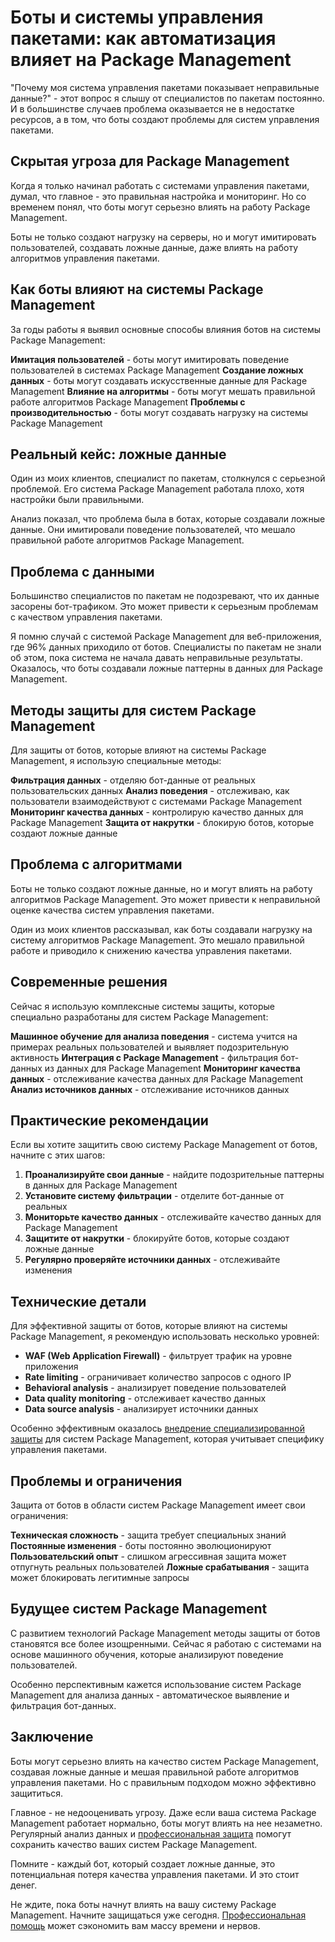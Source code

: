 ﻿# Боты и системы управления пакетами: как автоматизация влияет на Package Management

"Почему моя система управления пакетами показывает неправильные данные?" - этот вопрос я слышу от специалистов по пакетам постоянно. И в большинстве случаев проблема оказывается не в недостатке ресурсов, а в том, что боты создают проблемы для систем управления пакетами.

## Скрытая угроза для Package Management

Когда я только начинал работать с системами управления пакетами, думал, что главное - это правильная настройка и мониторинг. Но со временем понял, что боты могут серьезно влиять на работу Package Management.

Боты не только создают нагрузку на серверы, но и могут имитировать пользователей, создавать ложные данные, даже влиять на работу алгоритмов управления пакетами.

## Как боты влияют на системы Package Management

За годы работы я выявил основные способы влияния ботов на системы Package Management:

**Имитация пользователей** - боты могут имитировать поведение пользователей в системах Package Management
**Создание ложных данных** - боты могут создавать искусственные данные для Package Management
**Влияние на алгоритмы** - боты могут мешать правильной работе алгоритмов Package Management
**Проблемы с производительностью** - боты могут создавать нагрузку на системы Package Management

## Реальный кейс: ложные данные

Один из моих клиентов, специалист по пакетам, столкнулся с серьезной проблемой. Его система Package Management работала плохо, хотя настройки были правильными.

Анализ показал, что проблема была в ботах, которые создавали ложные данные. Они имитировали поведение пользователей, что мешало правильной работе алгоритмов Package Management.

## Проблема с данными

Большинство специалистов по пакетам не подозревают, что их данные засорены бот-трафиком. Это может привести к серьезным проблемам с качеством управления пакетами.

Я помню случай с системой Package Management для веб-приложения, где 96% данных приходило от ботов. Специалисты по пакетам не знали об этом, пока система не начала давать неправильные результаты. Оказалось, что боты создавали ложные паттерны в данных для Package Management.

## Методы защиты для систем Package Management

Для защиты от ботов, которые влияют на системы Package Management, я использую специальные методы:

**Фильтрация данных** - отделяю бот-данные от реальных пользовательских данных
**Анализ поведения** - отслеживаю, как пользователи взаимодействуют с системами Package Management
**Мониторинг качества данных** - контролирую качество данных для Package Management
**Защита от накрутки** - блокирую ботов, которые создают ложные данные

## Проблема с алгоритмами

Боты не только создают ложные данные, но и могут влиять на работу алгоритмов Package Management. Это может привести к неправильной оценке качества систем управления пакетами.

Один из моих клиентов рассказывал, как боты создавали нагрузку на систему алгоритмов Package Management. Это мешало правильной работе и приводило к снижению качества управления пакетами.

## Современные решения

Сейчас я использую комплексные системы защиты, которые специально разработаны для систем Package Management:

**Машинное обучение для анализа поведения** - система учится на примерах реальных пользователей и выявляет подозрительную активность
**Интеграция с Package Management** - фильтрация бот-данных из данных для Package Management
**Мониторинг качества данных** - отслеживание качества данных для Package Management
**Анализ источников данных** - отслеживание источников данных

## Практические рекомендации

Если вы хотите защитить свою систему Package Management от ботов, начните с этих шагов:

1. **Проанализируйте свои данные** - найдите подозрительные паттерны в данных для Package Management
2. **Установите систему фильтрации** - отделите бот-данные от реальных
3. **Мониторьте качество данных** - отслеживайте качество данных для Package Management
4. **Защитите от накрутки** - блокируйте ботов, которые создают ложные данные
5. **Регулярно проверяйте источники данных** - отслеживайте изменения

## Технические детали

Для эффективной защиты от ботов, которые влияют на системы Package Management, я рекомендую использовать несколько уровней:

- **WAF (Web Application Firewall)** - фильтрует трафик на уровне приложения
- **Rate limiting** - ограничивает количество запросов с одного IP
- **Behavioral analysis** - анализирует поведение пользователей
- **Data quality monitoring** - отслеживает качество данных
- **Data source analysis** - анализирует источники данных

Особенно эффективным оказалось [внедрение специализированной защиты](https://progaem.com/ustanovka-antibota-usluga-po-zashhite-ot-botov-vashih-sajtov-na-razlichnyh-cms-sistemah.html) для систем Package Management, которая учитывает специфику управления пакетами.

## Проблемы и ограничения

Защита от ботов в области систем Package Management имеет свои ограничения:

**Техническая сложность** - защита требует специальных знаний
**Постоянные изменения** - боты постоянно эволюционируют
**Пользовательский опыт** - слишком агрессивная защита может отпугнуть реальных пользователей
**Ложные срабатывания** - защита может блокировать легитимные запросы

## Будущее систем Package Management

С развитием технологий Package Management методы защиты от ботов становятся все более изощренными. Сейчас я работаю с системами на основе машинного обучения, которые анализируют поведение пользователей.

Особенно перспективным кажется использование систем Package Management для анализа данных - автоматическое выявление и фильтрация бот-данных.

## Заключение

Боты могут серьезно влиять на качество систем Package Management, создавая ложные данные и мешая правильной работе алгоритмов управления пакетами. Но с правильным подходом можно эффективно защититься.

Главное - не недооценивать угрозу. Даже если ваша система Package Management работает нормально, боты могут влиять на нее незаметно. Регулярный анализ данных и [профессиональная защита](https://progaem.com/ustanovka-antibota-usluga-po-zashhite-ot-botov-vashih-sajtov-na-razlichnyh-cms-sistemah.html) помогут сохранить качество ваших систем Package Management.

Помните - каждый бот, который создает ложные данные, это потенциальная потеря качества управления пакетами. И это стоит денег.

Не ждите, пока боты начнут влиять на вашу систему Package Management. Начните защищаться уже сегодня. [Профессиональная помощь](https://progaem.com/ustanovka-antibota-usluga-po-zashhite-ot-botov-vashih-sajtov-na-razlichnyh-cms-sistemah.html) может сэкономить вам массу времени и нервов.
